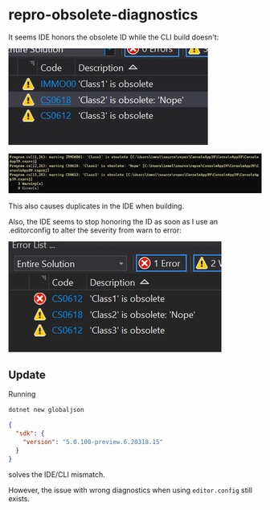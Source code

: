 # repro-obsolete-diagnostics

It seems IDE honors the obsolete ID while the CLI build doesn't:

![](ide.jpg)

![](cli.jpg)

This also causes duplicates in the IDE when building.

Also, the IDE seems to stop honoring the ID as soon as I use an .editorconfig to
alter the severity from warn to error:

![](ide-editorconfig.png)

## Update

Running

```
dotnet new globaljson
```

```JSON
{
  "sdk": {
    "version": "5.0.100-preview.6.20318.15"
  }
}
```

solves the IDE/CLI mismatch.

However, the issue with wrong diagnostics when using `editor.config` still
exists.